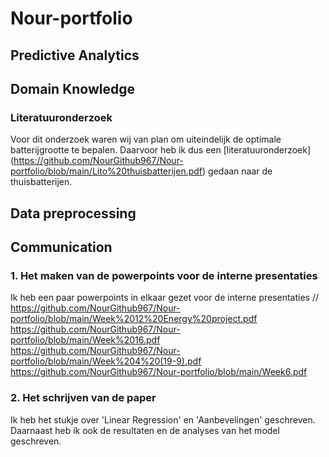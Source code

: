 # Nour-portfolio
## Predictive Analytics
## Domain Knowledge
### Literatuuronderzoek
Voor dit onderzoek waren wij van plan om uiteindelijk de optimale batterijgrootte te bepalen. Daarvoor heb ik dus een [literatuuronderzoek] (https://github.com/NourGithub967/Nour-portfolio/blob/main/Lito%20thuisbatterijen.pdf) gedaan naar de thuisbatterijen.

## Data preprocessing
## Communication
### 1. Het maken van de powerpoints voor de interne presentaties
Ik heb een paar powerpoints in elkaar gezet voor de interne presentaties //
https://github.com/NourGithub967/Nour-portfolio/blob/main/Week%2012%20Energy%20project.pdf
https://github.com/NourGithub967/Nour-portfolio/blob/main/Week%2016.pdf
https://github.com/NourGithub967/Nour-portfolio/blob/main/Week%204%20(19-9).pdf
https://github.com/NourGithub967/Nour-portfolio/blob/main/Week6.pdf
### 2. Het schrijven van de paper
Ik heb het stukje over 'Linear Regression' en 'Aanbevelingen' geschreven. Daarnaast heb ik ook de resultaten en de analyses van het model geschreven.

